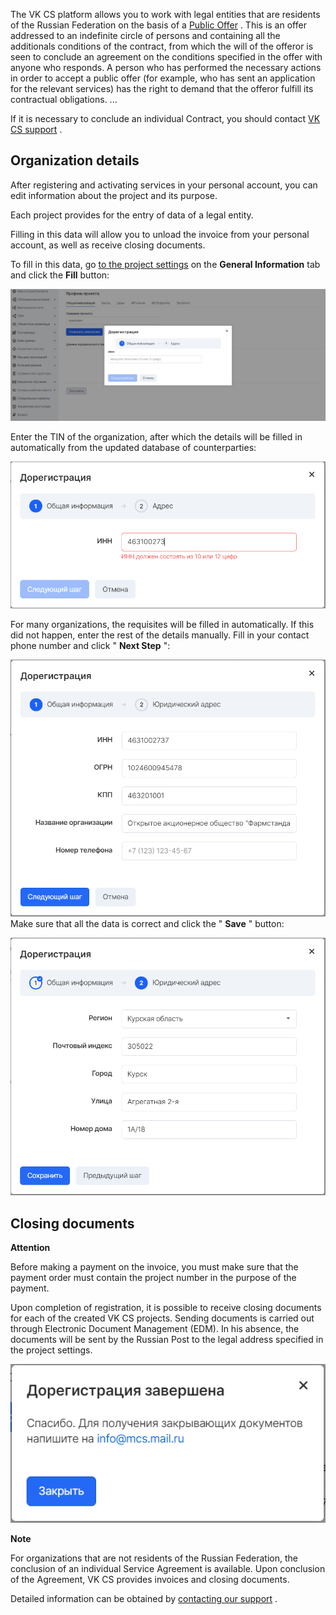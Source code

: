 The VK CS platform allows you to work with legal entities that are residents of the Russian Federation on the basis of a [Public Offer](https://mcs.mail.ru/help/ru_RU/legal/legal-terms) . This is an offer addressed to an indefinite circle of persons and containing all the additionals conditions of the contract, from which the will of the offeror is seen to conclude an agreement on the conditions specified in the offer with anyone who responds. A person who has performed the necessary actions in order to accept a public offer (for example, who has sent an application for the relevant services) has the right to demand that the offeror fulfill its contractual obligations. ...

If it is necessary to conclude an individual Contract, you should contact [VK CS support](mailto:support@mcs.mail.ru) .

Organization details
--------------------

After registering and activating services in your personal account, you can edit information about the project and its purpose.

Each project provides for the entry of data of a legal entity.

Filling in this data will allow you to unload the invoice from your personal account, as well as receive closing documents.

To fill in this data, go [to the project settings](https://mcs.mail.ru/app/project/legal/) on the **General Information** tab and click the **Fill** button:

![](./assets/1602975345880-doregistraciya-yul.jpg)

Enter the TIN of the organization, after which the details will be filled in automatically from the updated database of counterparties:

![](./assets/1595437604705-1595437604704.png)

For many organizations, the requisites will be filled in automatically. If this did not happen, enter the rest of the details manually. Fill in your contact phone number and click " **Next Step** ":

![](./assets/1595437854104-1595437854104.png) Make sure that all the data is correct and click the " **Save** " button:

![](./assets/1595437923781-1595437923781.png)

Closing documents
-----------------

**Attention**

Before making a payment on the invoice, you must make sure that the payment order must contain the project number in the purpose of the payment.

Upon completion of registration, it is possible to receive closing documents for each of the created VK CS projects. Sending documents is carried out through Electronic Document Management (EDM). In his absence, the documents will be sent by the Russian Post to the legal address specified in the project settings.

![](./assets/1595438091913-1595438091913.png)

**Note**

For organizations that are not residents of the Russian Federation, the conclusion of an individual Service Agreement is available. Upon conclusion of the Agreement, VK CS provides invoices and closing documents.

Detailed information can be obtained by [contacting our support](mailto:sales@mcs.mail.ru) .